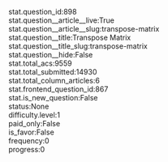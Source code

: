 stat.question_id:898  
stat.question__article__live:True  
stat.question__article__slug:transpose-matrix  
stat.question__title:Transpose Matrix  
stat.question__title_slug:transpose-matrix  
stat.question__hide:False  
stat.total_acs:9559  
stat.total_submitted:14930  
stat.total_column_articles:6  
stat.frontend_question_id:867  
stat.is_new_question:False  
status:None  
difficulty.level:1  
paid_only:False  
is_favor:False  
frequency:0  
progress:0  
